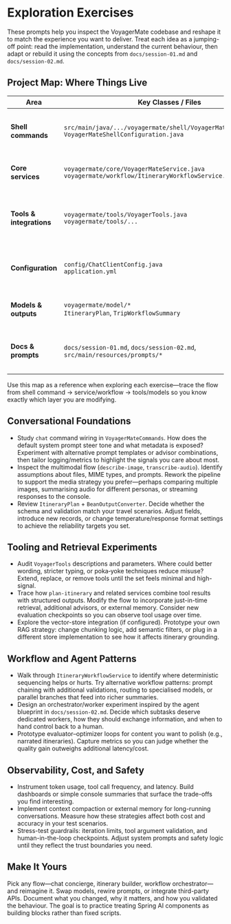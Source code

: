 # Exploration Exercises

These prompts help you inspect the VoyagerMate codebase and reshape it to match the experience you want to deliver. Treat each idea as a jumping-off point: read the implementation, understand the current behaviour, then adapt or rebuild it using the concepts from `docs/session-01.md` and `docs/session-02.md`.

## Project Map: Where Things Live

| Area | Key Classes / Files | Typical Modifications |
|------|----------------------|------------------------|
| **Shell commands** | `src/main/java/.../voyagermate/shell/VoyagerMateCommands.java`<br>`VoyagerMateShellConfiguration.java` | Wiring prompts, adjusting command options, formatting console output, adding new commands. |
| **Core services** | `voyagermate/core/VoyagerMateService.java`<br>`voyagermate/workflow/ItineraryWorkflowService.java` | Implementing workflows, adding validation, orchestrating tool calls, integrating advisors. |
| **Tools & integrations** | `voyagermate/tools/VoyagerTools.java`<br>`voyagermate/tools/...` | Defining `@Tool` methods, refining descriptions/parameters, handling external API failures, adding return-direct flows. |
| **Configuration** | `config/ChatClientConfig.java`<br>`application.yml` | Setting default prompts, model options, advisors, logging levels, environment-specific overrides. |
| **Models & outputs** | `voyagermate/model/*`<br>`ItineraryPlan`, `TripWorkflowSummary` | Adjusting structured output schemas, adding new fields, updating converters/tests. |
| **Docs & prompts** | `docs/session-01.md`, `docs/session-02.md`, `src/main/resources/prompts/*` | Capturing theory, maintaining shared prompt templates, documenting new patterns. |

Use this map as a reference when exploring each exercise—trace the flow from shell command → service/workflow → tools/models so you know exactly which layer you are modifying.

## Conversational Foundations
- Study `chat` command wiring in `VoyagerMateCommands`. How does the default system prompt steer tone and what metadata is exposed? Experiment with alternative prompt templates or advisor combinations, then tailor logging/metrics to highlight the signals you care about most.
- Inspect the multimodal flow (`describe-image`, `transcribe-audio`). Identify assumptions about files, MIME types, and prompts. Rework the pipeline to support the media strategy you prefer—perhaps comparing multiple images, summarising audio for different personas, or streaming responses to the console.
- Review `ItineraryPlan` + `BeanOutputConverter`. Decide whether the schema and validation match your travel scenarios. Adjust fields, introduce new records, or change temperature/response format settings to achieve the reliability targets you set.

## Tooling and Retrieval Experiments
- Audit `VoyagerTools` descriptions and parameters. Where could better wording, stricter typing, or poka‑yoke techniques reduce misuse? Extend, replace, or remove tools until the set feels minimal and high-signal.
- Trace how `plan-itinerary` and related services combine tool results with structured outputs. Modify the flow to incorporate just-in-time retrieval, additional advisors, or external memory. Consider new evaluation checkpoints so you can observe tool usage over time.
- Explore the vector-store integration (if configured). Prototype your own RAG strategy: change chunking logic, add semantic filters, or plug in a different store implementation to see how it affects itinerary grounding.

## Workflow and Agent Patterns
- Walk through `ItineraryWorkflowService` to identify where deterministic sequencing helps or hurts. Try alternative workflow patterns: prompt chaining with additional validations, routing to specialised models, or parallel branches that feed into richer summaries.
- Design an orchestrator/worker experiment inspired by the agent blueprint in `docs/session-02.md`. Decide which subtasks deserve dedicated workers, how they should exchange information, and when to hand control back to a human.
- Prototype evaluator–optimizer loops for content you want to polish (e.g., narrated itineraries). Capture metrics so you can judge whether the quality gain outweighs additional latency/cost.

## Observability, Cost, and Safety
- Instrument token usage, tool call frequency, and latency. Build dashboards or simple console summaries that surface the trade-offs you find interesting.
- Implement context compaction or external memory for long-running conversations. Measure how these strategies affect both cost and accuracy in your test scenarios.
- Stress-test guardrails: iteration limits, tool argument validation, and human-in-the-loop checkpoints. Adjust system prompts and safety logic until they reflect the trust boundaries you need.

## Make It Yours
Pick any flow—chat concierge, itinerary builder, workflow orchestrator—and reimagine it. Swap models, rewire prompts, or integrate third-party APIs. Document what you changed, why it matters, and how you validated the behaviour. The goal is to practice treating Spring AI components as building blocks rather than fixed scripts.
